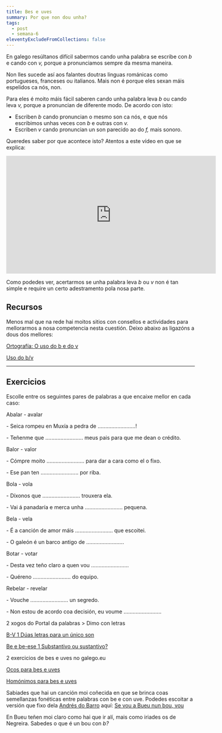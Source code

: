 ```yaml
---
title: Bes e uves
summary: Por que non dou unha?
tags:
  - post
  - semana-6
eleventyExcludeFromCollections: false
---
```

En galego resúltanos difícil sabermos cando unha palabra se escribe con *b* e cando con *v,* porque a pronunciamos sempre da mesma maneira. 

Non lles sucede así aos falantes doutras linguas románicas como portugueses, franceses ou italianos. Mais non é porque eles sexan máis espelidos ca nós, non.

Para eles é moito máis fácil saberen cando unha palabra leva *b* ou cando leva *v,* porque a pronuncian de diferente modo. De acordo con isto:

* Escriben *b* cando pronuncian o mesmo son ca nós, e que nós escribimos unhas veces con *b* e outras con *v.*
* Escriben *v* cando pronuncian un son parecido ao do *f,* mais sonoro. 

Queredes saber por que acontece isto? Atentos a este vídeo en que se explica:

<iframe width="560" height="315" src="https://www.youtube.com/embed/8O_K3bGuLsI" frameborder="0" allow="accelerometer; autoplay; encrypted-media; gyroscope; picture-in-picture" allowfullscreen></iframe>

Como podedes ver, acertarmos se unha palabra leva *b* ou *v* non é tan simple e require un certo adestramento pola nosa parte. 

## Recursos

Menos mal que na rede hai moitos sitios con consellos e actividades para mellorarmos a nosa competencia nesta cuestión. Deixo abaixo as ligazóns a dous dos mellores:

[Ortografía: O uso do b e do v](http://cotovia.org/proxecto/ort/ort_ud3_01.html?orix=ort&tema=ort_ud3_01.html)

[Uso do b/v](https://www.edu.xunta.gal/espazoAbalar/sites/espazoAbalar/files/datos/1326967726/contido/ortografia/ortografia/o_uso_do_bv.html)

- - -

## Exercicios

Escolle entre os seguintes pares de palabras a que encaixe mellor en cada caso:

Abalar - avalar

\- Seica rompeu en Muxía a pedra de .........................!

\- Teñenme que ......................... meus pais para que me dean o crédito.

Balor - valor

\- Cómpre moito ......................... para dar a cara como el o fixo.

\- Ese pan ten ......................... por riba.

Bola - vola

\- Díxonos que ......................... trouxera ela.

\- Vai á panadaría e merca unha  ......................... pequena.

Bela - vela

\- É a canción de amor máis ......................... que escoitei.

\- O galeón é un barco antigo de .........................

Botar - votar

\- Desta vez teño claro a quen vou  .........................

\- Quéreno ......................... do equipo.

Rebelar - revelar

\- Vouche ......................... un segredo.

\- Non estou de acordo coa decisión, eu voume .........................



2 xogos do Portal da palabras > Dimo con letras

[B-V 1 Dúas letras para un único son](https://portaldaspalabras.gal/xogo/b-v-1/)

[Be e be-ese 1 Substantivo ou sustantivo?](https://portaldaspalabras.gal/xogo/b-bs-1/)

[](https://portaldaspalabras.gal/xogo/b-bs-1/)[](https://portaldaspalabras.gal/xogo/b-v-1/)2 exercicios de bes e uves no galego.eu

[Ocos para bes e uves](https://www.ogalego.eu/exercicios_de_lingua/exercicios/ortografia.htm#6)

[Homónimos para bes e uves](https://www.ogalego.eu/exercicios_de_lingua/exercicios/ortografia.htm#7)

Sabiades que hai un canción moi coñecida en que se brinca coas semellanzas fonéticas entre palabras con be e con uve. Podedes escoitar a versión que fixo dela [Andrés do Barro](https://gl.wikipedia.org/wiki/Andr%C3%A9s_do_Barro) aquí: [Se vou a Bueu nun bou, vou](https://www.youtube.com/watch?v=gWRaXBDTDMk)

En Bueu teñen moi claro como hai que ir alí, mais como iriades os de Negreira. Sabedes o que é un bou con *b?*